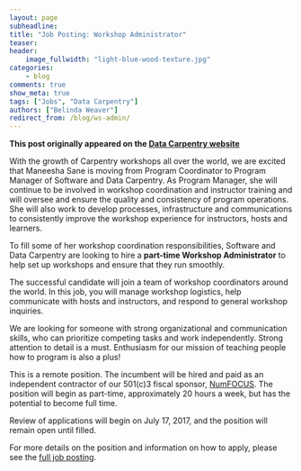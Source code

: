 ```yaml
---
layout: page
subheadline:
title: "Job Posting: Workshop Administrator"
teaser:
header:
    image_fullwidth: "light-blue-wood-texture.jpg"
categories:
    - blog
comments: true
show_meta: true
tags: ["Jobs", "Data Carpentry"]
authors: ["Belinda Weaver"]
redirect_from: /blog/ws-admin/
--- 
```


**This post originally appeared on the [Data Carpentry website](https://datacarpentry.org)**

With the growth of Carpentry workshops all over the world, we are excited that Maneesha Sane is moving from Program
Coordinator to Program Manager of Software and Data Carpentry. As Program Manager,
she will continue to be involved in workshop coordination and instructor training and will
oversee and ensure the quality and consistency of program operations. She will also work to
develop processes, infrastructure and communications to consistently improve the workshop experience for instructors, hosts and learners.

To fill some of her workshop coordination responsibilities, Software and Data Carpentry are looking to
hire a **part-time Workshop Administrator** to help set up workshops and ensure that they run smoothly.

The successful candidate will join a team of workshop coordinators around the world. In this job, you
will manage workshop logistics,
help communicate with hosts and instructors, and respond to general workshop inquiries.

We are looking for someone with strong organizational and communication skills, who can prioritize competing tasks and
work independently. Strong attention to detail is a must. Enthusiasm for our mission of teaching people how to program is also a plus!

This is a remote position. The incumbent will be hired and paid as an independent contractor of our 501(c)3 fiscal sponsor,
[NumFOCUS](https://www.numfocus.org/).  The position will begin as part-time, approximately 20 hours a week, but
has the potential to become full time.

Review of applications will begin on July 17, 2017, and the position will remain open until filled.

For more details on the position and information on how to apply, please see
the [full job posting](https://software-carpentry.org/jobs/).
